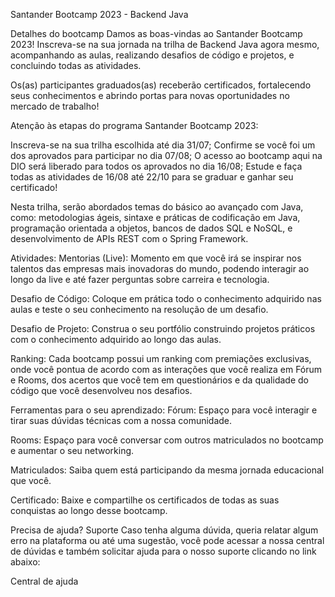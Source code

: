 Santander Bootcamp 2023 - Backend Java

Detalhes do bootcamp
Damos as boas-vindas ao Santander Bootcamp 2023! Inscreva-se na sua jornada na trilha de Backend Java agora mesmo, acompanhando as aulas, realizando desafios de código e projetos, e concluindo todas as atividades.

Os(as) participantes graduados(as) receberão certificados, fortalecendo seus conhecimentos e abrindo portas para novas oportunidades no mercado de trabalho!

Atenção às etapas do programa Santander Bootcamp 2023:


Inscreva-se na sua trilha escolhida até dia 31/07;
Confirme se você foi um dos aprovados para participar no dia 07/08;
O acesso ao bootcamp aqui na DIO será liberado para todos os aprovados no dia 16/08;
Estude e faça todas as atividades de 16/08 até 22/10 para se graduar e ganhar seu certificado!

Nesta trilha, serão abordados temas do básico ao avançado com Java, como: metodologias ágeis, sintaxe e práticas de codificação em Java, programação orientada a objetos, bancos de dados SQL e NoSQL, e desenvolvimento de APIs REST com o Spring Framework.

Atividades:
Mentorias (Live): Momento em que você irá se inspirar nos talentos das empresas mais inovadoras do mundo, podendo interagir ao longo da live e até fazer perguntas sobre carreira e tecnologia.

Desafio de Código: Coloque em prática todo o conhecimento adquirido nas aulas e teste o seu conhecimento na resolução de um desafio.

Desafio de Projeto: Construa o seu portfólio construindo projetos práticos com o conhecimento adquirido ao longo das aulas.

Ranking: Cada bootcamp possui um ranking com premiações exclusivas, onde você pontua de acordo com as interações que você realiza em Fórum e Rooms, dos acertos que você tem em questionários e da qualidade do código que você desenvolveu nos desafios.

Ferramentas para o seu aprendizado:
Fórum: Espaço para você interagir e tirar suas dúvidas técnicas com a nossa comunidade.

Rooms: Espaço para você conversar com outros matriculados no bootcamp e aumentar o seu networking.

Matriculados: Saiba quem está participando da mesma jornada educacional que você.

Certificado: Baixe e compartilhe os certificados de todas as suas conquistas ao longo desse bootcamp.

Precisa de ajuda?
Suporte
Caso tenha alguma dúvida, queria relatar algum erro na plataforma ou até uma sugestão, você pode acessar a nossa central de dúvidas e também solicitar ajuda para o nosso suporte clicando no link abaixo:

Central de ajuda